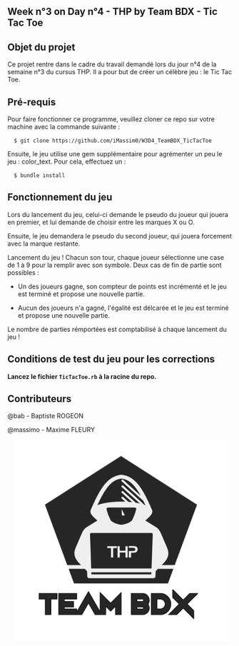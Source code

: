 ## Week n°3 on Day n°4 - THP by Team BDX - Tic Tac Toe

## Objet du projet

Ce projet rentre dans le cadre du travail demandé lors du jour n°4 de la semaine n°3 du cursus THP. Il a pour but de créer un célèbre jeu : le Tic Tac Toe.

## Pré-requis

Pour faire fonctionner ce programme, veuillez cloner ce repo sur votre machine avec la commande suivante :

```
  $ git clone https://github.com/iMassim0/W3D4_TeamBDX_TicTacToe
```

Ensuite, le jeu utilise une gem supplémentaire pour agrémenter un peu le jeu : color_text. Pour cela, effectuez un :

```
  $ bundle install
```

## Fonctionnement du jeu

Lors du lancement du jeu, celui-ci demande le pseudo du joueur qui jouera en premier, et lui demande de choisir entre les marques X ou O.

Ensuite, le jeu demandera le pseudo du second joueur, qui jouera forcement avec la marque restante.

Lancement du jeu ! Chacun son tour, chaque joueur sélectionne une case de 1 à 9 pour la remplir avec son symbole. Deux cas de fin de partie sont possibles :

  - Un des joueurs gagne, son compteur de points est incrémenté et le jeu est terminé et propose une nouvelle partie.

  - Aucun des joueurs n'a gagné, l'égalité est délcarée et le jeu est terminé et propose une nouvelle partie.

Le nombre de parties rémportées est comptabilisé à chaque lancement du jeu !

## Conditions de test du jeu pour les corrections

**Lancez le fichier `TicTacToe.rb` à la racine du repo.**

## Contributeurs

@bab - Baptiste ROGEON

@massimo - Maxime FLEURY

<p align="center">
  <img src="THP_BDX.png"/>
</p>

